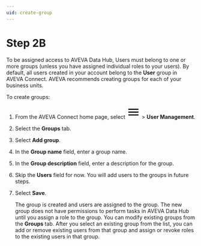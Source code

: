```yaml
---
uid: create-group
---
```


# Step 2B

To be assigned access to AVEVA Data Hub, Users must belong to one or more groups (unless you have assigned individual roles to your users). By default, all users created in your account belong to the **User** group in AVEVA Connect. AVEVA recommends creating groups for each of your business units.

To create groups:

1. From the AVEVA Connect home page, select ![menu](../../../../../_icons/default/menu.svg) > **User Management**.

1. Select the **Groups** tab.

1. Select **Add group**.

1. In the **Group name** field, enter a group name.

1. In the **Group description** field, enter a description for the group.

1. Skip the **Users** field for now. You will add users to the groups in future steps.

1. Select **Save**.

   The group is created and users are assigned to the group. The new group does not have permissions to perform tasks in AVEVA Data Hub until you assign a role to the group. You can modify existing groups from the **Groups** tab. After you select an existing group from the list, you can add or remove existing users from that group and assign or revoke roles to the existing users in that group.
